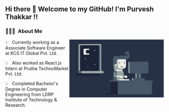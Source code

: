 ## Hi there 👋 Welcome to my GitHub! I'm Purvesh Thakkar !!


### 👨🏻‍💻 &nbsp;About Me
<img alt="Night Coding" src="https://raw.githubusercontent.com/AVS1508/AVS1508/master/assets/Night-Coding.gif" width='300' align="right"/>
💡 &nbsp; Currently working as a Associate Software Engineer at KCS IT Global Pvt. Ltd.

💡 &nbsp; Also worked as React.js Intern at Prutha TechnoMarket Pvt. Ltd.

💡 &nbsp; Completed Bachelor's Degree in Computer Engineering from LDRP Institute of Technology & Research.


<!---
kcs-purveshthakkar/kcs-purveshthakkar is a ✨ special ✨ repository because its `README.md` (this file) appears on your GitHub profile.
You can click the Preview link to take a look at your changes.
--->
